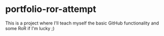portfolio-ror-attempt
=====================

This is a project where I'll teach myself the basic GitHub functionality and some RoR if I'm lucky ;)
